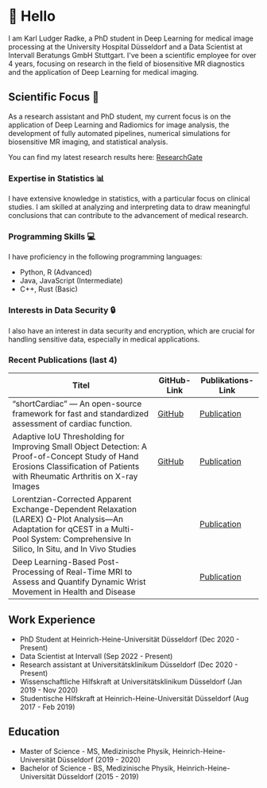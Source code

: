 # 👋 Hello

I am Karl Ludger Radke, a PhD student in Deep Learning for medical image processing at the University Hospital Düsseldorf and a Data Scientist at Intervall Beratungs GmbH Stuttgart. I've been a scientific employee for over 4 years, focusing on research in the field of biosensitive MR diagnostics and the application of Deep Learning for medical imaging.

## Scientific Focus 👀 

As a research assistant and PhD student, my current focus is on the application of Deep Learning and Radiomics for image analysis, the development of fully automated pipelines, numerical simulations for biosensitive MR imaging, and statistical analysis.

You can find my latest research results here: [ResearchGate](https://www.researchgate.net/profile/Karl-Radke-2)

### Expertise in Statistics 📊

I have extensive knowledge in statistics, with a particular focus on clinical studies. I am skilled at analyzing and interpreting data to draw meaningful conclusions that can contribute to the advancement of medical research.

### Programming Skills 💻

I have proficiency in the following programming languages:

- Python, R (Advanced)
- Java, JavaScript (Intermediate)
- C++, Rust (Basic)

### Interests in Data Security 🔒

I also have an interest in data security and encryption, which are crucial for handling sensitive data, especially in medical applications.

### Recent Publications (last 4)

| Titel | GitHub-Link | Publikations-Link |
|-------|-------------|-------------------|
| “shortCardiac” — An open-source framework for fast and standardized assessment of cardiac function. | [GitHub](https://github.com/MPR-UKD/shortCardiac) | [Publication](https://www.softxjournal.com/article/S2352-7110(23)00149-8/fulltext) |
| Adaptive IoU Thresholding for Improving Small Object Detection: A Proof-of-Concept Study of Hand Erosions Classification of Patients with Rheumatic Arthritis on X-ray Images | [GitHub](https://github.com/MPR-UKD/Adaptive-IoU-RetinaNet) | [Publication](https://www.mdpi.com/2075-4418/13/1/104) |
| Lorentzian-Corrected Apparent Exchange-Dependent Relaxation (LAREX) Ω-Plot Analysis—An Adaptation for qCEST in a Multi-Pool System: Comprehensive In Silico, In Situ, and In Vivo Studies | | [Publication](https://www.mdpi.com/1422-0067/23/13/6920) |
| Deep Learning-Based Post-Processing of Real-Time MRI to Assess and Quantify Dynamic Wrist Movement in Health and Disease | | [Publication](https://www.mdpi.com/2075-4418/11/6/1077) |

## Work Experience
* PhD Student at Heinrich-Heine-Universität Düsseldorf (Dec 2020 - Present)
* Data Scientist at Intervall (Sep 2022 - Present)
* Research assistant at Universitätsklinikum Düsseldorf (Dec 2020 - Present)
* Wissenschaftliche Hilfskraft at Universitätsklinikum Düsseldorf (Jan 2019 - Nov 2020)
* Studentische Hilfskraft at Heinrich-Heine-Universität Düsseldorf (Aug 2017 - Feb 2019)

## Education
* Master of Science - MS, Medizinische Physik, Heinrich-Heine-Universität Düsseldorf (2019 - 2020)
* Bachelor of Science - BS, Medizinische Physik, Heinrich-Heine-Universität Düsseldorf (2015 - 2019)
